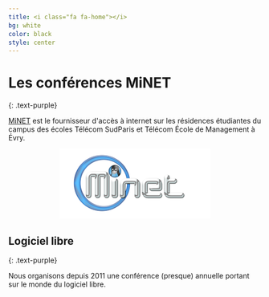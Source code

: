 ```yaml
---
title: <i class="fa fa-home"></i>
bg: white
color: black
style: center
---
```


# Les conférences MiNET
{: .text-purple}

[MiNET](http://www.minet.net) est le fournisseur d'accès à internet sur les résidences étudiantes du campus des écoles Télécom SudParis et Télécom École de Management à Évry.

<center><a href="http://www.minet.net"><img width="300" height="138" src="img/minet.png" alt="logo de MiNET" /></a></center>

## Logiciel libre
{: .text-purple}

Nous organisons depuis 2011 une conférence (presque) annuelle portant sur le monde du logiciel libre.
